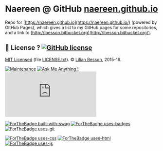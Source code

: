 # Naereen @ GitHub [naereen.github.io](https://naereen.github.io/)
Repo for [https://naereen.github.io](https://naereen.github.io/) (powered by GitHub Pages), which gives a list to my GitHub pages for some repositories, and a link to [http://lbesson.bitbucket.org](http://lbesson.bitbucket.org/).

## :scroll: License ? [![GitHub license](https://img.shields.io/github/license/Naereen/naereen.github.io.svg)](https://github.com/Naereen/naereen.github.io/blob/master/LICENSE)
[MIT Licensed](https://lbesson.mit-license.org/) (file [LICENSE.txt](LICENSE.txt)).
© [Lilian Besson](https://GitHub.com/Naereen), 2015-16.

[![Maintenance](https://img.shields.io/badge/Maintained%3F-yes-green.svg)](https://GitHub.com/Naereen/naereen.github.io/graphs/commit-activity)
[![Ask Me Anything !](https://img.shields.io/badge/Ask%20me-anything-1abc9c.svg)](https://GitHub.com/Naereen/ama)
[![Analytics](https://ga-beacon.appspot.com/UA-38514290-17/github.com/Naereen/naereen.github.io/README.md?pixel)](https://GitHub.com/Naereen/naereen.github.io/)

[![ForTheBadge built-with-swag](http://ForTheBadge.com/images/badges/built-with-swag.svg)](https://GitHub.com/Naereen/)
[![ForTheBadge uses-badges](http://ForTheBadge.com/images/badges/uses-badges.svg)](http://ForTheBadge.com)
[![ForTheBadge uses-git](http://ForTheBadge.com/images/badges/uses-git.svg)](https://GitHub.com/)

[![ForTheBadge uses-css](http://ForTheBadge.com/images/badges/uses-css.svg)](http://ForTheBadge.com)
[![ForTheBadge uses-html](http://ForTheBadge.com/images/badges/uses-html.svg)](http://ForTheBadge.com)
[![ForTheBadge uses-js](http://ForTheBadge.com/images/badges/uses-js.svg)](http://ForTheBadge.com)
